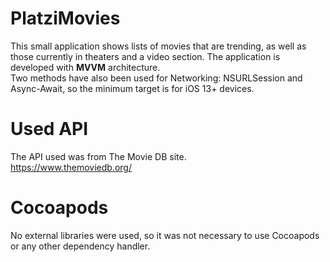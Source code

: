# PlatziMovies
This small application shows lists of movies that are trending, as well as those currently in theaters and a video section. The application is developed with <b>MVVM</b> architecture.<br />
Two methods have also been used for Networking: NSURLSession and Async-Await, so the minimum target is for iOS 13+ devices. <br />

# Used API
The API used was from The Movie DB site. <br />
https://www.themoviedb.org/ <br />

# Cocoapods
No external libraries were used, so it was not necessary to use Cocoapods or any other dependency handler.<br/>




